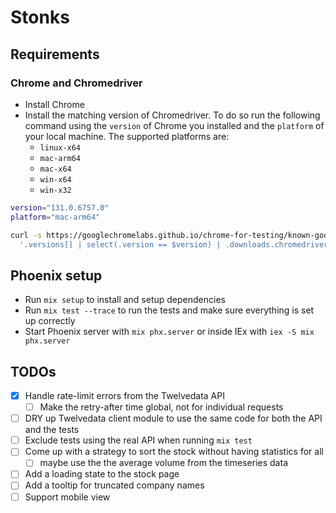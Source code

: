 # Stonks

## Requirements

### Chrome and Chromedriver

- Install Chrome
- Install the matching version of Chromedriver. To do so run the following command using the `version` of Chrome you installed and the `platform` of your local machine. The supported platforms are:
  - `linux-x64`
  - `mac-arm64`
  - `mac-x64`
  - `win-x64`
  - `win-x32`

```bash
version="131.0.6757.0"
platform="mac-arm64"

curl -s https://googlechromelabs.github.io/chrome-for-testing/known-good-versions-with-downloads.json | jq -r --arg version "$version" --arg platform "$platform" \
  '.versions[] | select(.version == $version) | .downloads.chromedriver[] | select(.platform == $platform) | .url' | xargs curl -sO
```

## Phoenix setup

- Run `mix setup` to install and setup dependencies
- Run `mix test --trace` to run the tests and make sure everything is set up correctly
- Start Phoenix server with `mix phx.server` or inside IEx with `iex -S mix phx.server`

## TODOs

- [x] Handle rate-limit errors from the Twelvedata API
  - [ ] Make the retry-after time global, not for individual requests
- [ ] DRY up Twelvedata client module to use the same code for both the API and the tests
- [ ] Exclude tests using the real API when running `mix test`
- [ ] Come up with a strategy to sort the stock without having statistics for all
  - [ ] maybe use the the average volume from the timeseries data
- [ ] Add a loading state to the stock page
- [ ] Add a tooltip for truncated company names
- [ ] Support mobile view
